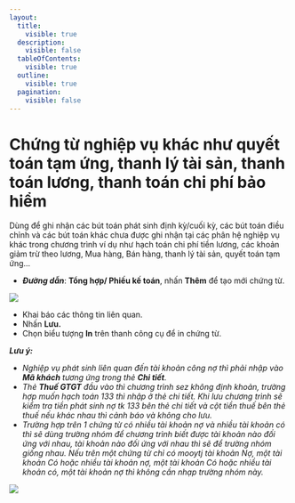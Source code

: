 ```yaml
---
layout:
  title:
    visible: true
  description:
    visible: false
  tableOfContents:
    visible: true
  outline:
    visible: true
  pagination:
    visible: false
---
```


# Chứng từ nghiệp vụ khác như quyết toán tạm ứng, thanh lý tài sản, thanh toán lương, thanh toán chi phí bảo hiểm

Dùng để ghi nhận các bút toán phát sinh định kỳ/cuối kỳ, các bút toán điều chỉnh và các bút toán khác chưa được ghi nhận tại các phân hệ nghiệp vụ khác trong chương trình ví dụ như hạch toán chi phí tiền lương, các khoản giảm trừ theo lương, Mua hàng, Bán hàng, thanh lý tài sản, quyết toán tạm ứng…

* _**Đường dẫn**_: **Tổng hợp/ Phiếu kế toán**, nhấn **Thêm** để tạo mới chứng từ.

![](<../.gitbook/assets/sb_0 (16).png>)

* Khai báo các thông tin liên quan.
* Nhấn **Lưu.**
* Chọn biểu tượng **In** trên thanh công cụ để in chứng từ.

_**Lưu ý:**_

* _Nghiệp vụ phát sinh liên quan đến tài khoản công nợ thì phải nhập vào **Mã khách** tương ứng trong thẻ **Chi tiết**._
* _Thẻ **Thuế GTGT** đầu vào thì chương trình sez không định khoản, trường hợp muốn hạch toán 133 thì nhập ở thẻ chi tiết. Khi lưu chương trình sẽ kiểm tra tiền phát sinh nợ tk 133 bên thẻ chi tiết và cột tiền thuế bên thẻ thuế nếu khác nhau thì cảnh báo và không cho lưu._
* _Trường hợp trên 1 chứng từ có nhiều tài khoản nợ và nhiều tài khoản có thì sẽ dùng trường nhóm để chương trình biết được tài khoản nào đối ứng với nhau, tài khoản nào đối ứng với nhau thì sẽ để trường nhóm giống nhau. Nếu trên một chứng từ chỉ có mooytj tài khoản Nợ, một tài khoản Có hoặc nhiều tài khoản nợ, một tài khoản Có hoặc nhiều tài khoản có, một tài khoản nợ thì không cần nhạp trường nhóm này._

![](<../.gitbook/assets/sb_1 (41).png>)
